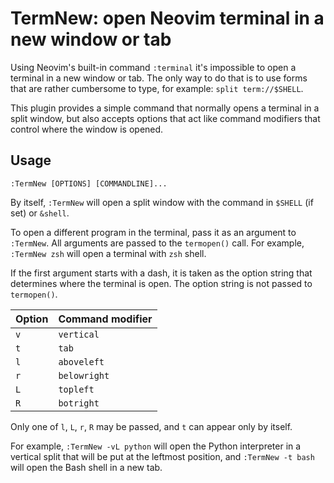 # TermNew: open Neovim terminal in a new window or tab

Using Neovim's built-in command `:terminal` it's impossible to open a terminal
in a new window or tab. The only way to do that is to use forms that are rather
cumbersome to type, for example: `split term://$SHELL`.

This plugin provides a simple command that normally opens a terminal in a split
window, but also accepts options that act like command modifiers that control
where the window is opened.


## Usage

```
:TermNew [OPTIONS] [COMMANDLINE]...
```

By itself, `:TermNew` will open a split window with the command in `$SHELL`
(if set) or `&shell`.

To open a different program in the terminal, pass it as an argument to
`:TermNew`. All arguments are passed to the `termopen()` call. For example,
`:TermNew zsh` will open a terminal with `zsh` shell.

If the first argument starts with a dash, it is taken as the option string that
determines where the terminal is open. The option string is not passed to
`termopen()`.

| Option | Command modifier |
| ------ | ---------------- |
| `v`    | `vertical`       |
| `t`    | `tab`            |
| `l`    | `aboveleft`      |
| `r`    | `belowright`     |
| `L`    | `topleft`        |
| `R`    | `botright`       |

Only one of `l`, `L`, `r`, `R` may be passed, and `t` can appear only by
itself.

For example, `:TermNew -vL python` will open the Python interpreter in a
vertical split that will be put at the leftmost position, and
`:TermNew -t bash` will open the Bash shell in a new tab.
